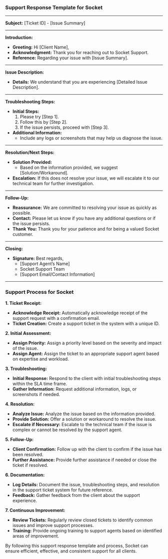 ### Support Response Template for Socket

---

**Subject:** [Ticket ID] - [Issue Summary]

---

**Introduction:**
- **Greeting:** Hi [Client Name],
- **Acknowledgment:** Thank you for reaching out to Socket Support.
- **Reference:** Regarding your issue with [Issue Summary].

---

**Issue Description:**
- **Details:** We understand that you are experiencing [Detailed Issue Description].

---

**Troubleshooting Steps:**
- **Initial Steps:**
  1. Please try [Step 1].
  2. Follow this by [Step 2].
  3. If the issue persists, proceed with [Step 3].
- **Additional Information:**
  - Include any logs or screenshots that may help us diagnose the issue.

---

**Resolution/Next Steps:**
- **Solution Provided:**
  - Based on the information provided, we suggest [Solution/Workaround].
- **Escalation:** If this does not resolve your issue, we will escalate it to our technical team for further investigation.

---

**Follow-Up:**
- **Reassurance:** We are committed to resolving your issue as quickly as possible.
- **Contact:** Please let us know if you have any additional questions or if the issue persists.
- **Thank You:** Thank you for your patience and for being a valued Socket customer.

---

**Closing:**
- **Signature:** Best regards,
  - [Support Agent’s Name]
  - Socket Support Team
  - [Support Email/Contact Information]

---

### Support Process for Socket

**1. Ticket Receipt:**
- **Acknowledge Receipt:** Automatically acknowledge receipt of the support request with a confirmation email.
- **Ticket Creation:** Create a support ticket in the system with a unique ID.

**2. Initial Assessment:**
- **Assign Priority:** Assign a priority level based on the severity and impact of the issue.
- **Assign Agent:** Assign the ticket to an appropriate support agent based on expertise and workload.

**3. Troubleshooting:**
- **Initial Response:** Respond to the client with initial troubleshooting steps within the SLA time frame.
- **Gather Information:** Request additional information, logs, or screenshots if needed.

**4. Resolution:**
- **Analyze Issue:** Analyze the issue based on the information provided.
- **Provide Solution:** Offer a solution or workaround to resolve the issue.
- **Escalate if Necessary:** Escalate to the technical team if the issue is complex or cannot be resolved by the support agent.

**5. Follow-Up:**
- **Client Confirmation:** Follow up with the client to confirm if the issue has been resolved.
- **Further Assistance:** Provide further assistance if needed or close the ticket if resolved.

**6. Documentation:**
- **Log Details:** Document the issue, troubleshooting steps, and resolution in the support ticket system for future reference.
- **Feedback:** Gather feedback from the client about the support experience.

**7. Continuous Improvement:**
- **Review Tickets:** Regularly review closed tickets to identify common issues and improve support processes.
- **Training:** Provide ongoing training to support agents based on identified areas of improvement.

By following this support response template and process, Socket can ensure efficient, effective, and consistent support for all clients.
